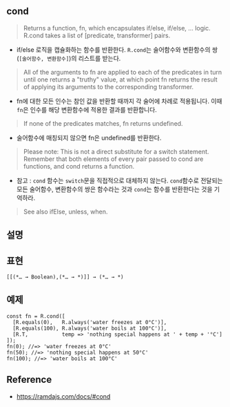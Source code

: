 ## cond
> Returns a function, fn, which encapsulates if/else, if/else, ... logic. R.cond takes a list of [predicate, transformer] pairs.
- if/else 로직을 캡슐화하는 함수를 반환한다. `R.cond`는 술어함수와 변환함수의 쌍(`[술어함수, 변환함수]`)의 리스트를 받는다.
> All of the arguments to fn are applied to each of the predicates in turn until one returns a "truthy" value, at which point fn returns the result of applying its arguments to the corresponding transformer.
- fn에 대한 모든 인수는 참인 값을 반환할 때까지 각 술어에 차례로 적용됩니다. 이때 `fn`은 인수를 해당 변환함수에 적용한 결과를 반환합니다.
> If none of the predicates matches, fn returns undefined.
- 술어함수에 매칭되지 않으면 fn은 undefined를 반환한다.
> Please note: This is not a direct substitute for a switch statement. Remember that both elements of every pair passed to cond are functions, and cond returns a function.
- 참고 : `cond` 함수는 `switch`문을 직접적으로 대체하지 않는다. `cond`함수로 전달되는 모든 술어함수, 변환함수의 쌍은 함수라는 것과 `cond`는 함수를 반환한다는 것을 기억하라.

> See also ifElse, unless, when.

## 설명

## 표현
```
[[(*… → Boolean),(*… → *)]] → (*… → *)
```

## 예제
```
const fn = R.cond([
  [R.equals(0),   R.always('water freezes at 0°C')],
  [R.equals(100), R.always('water boils at 100°C')],
  [R.T,           temp => 'nothing special happens at ' + temp + '°C']
]);
fn(0); //=> 'water freezes at 0°C'
fn(50); //=> 'nothing special happens at 50°C'
fn(100); //=> 'water boils at 100°C'
```

## Reference
- https://ramdajs.com/docs/#cond
